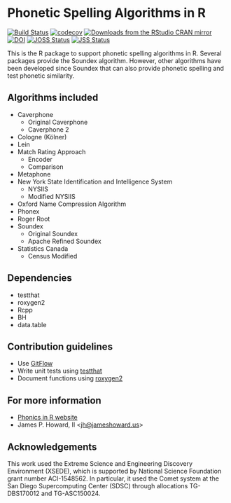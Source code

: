 # Phonetic Spelling Algorithms in R

[![Build Status](https://api.travis-ci.org/k3jph/phonics-in-r.svg?branch=master)](https://travis-ci.org/k3jph/phonics-in-r)
[![codecov](https://codecov.io/gh/k3jph/phonics-in-r/branch/master/graph/badge.svg)](https://codecov.io/gh/k3jph/phonics-in-r)
[![Downloads from the RStudio CRAN mirror](https://cranlogs.r-pkg.org/badges/phonics)](https://cran.r-project.org/package=phonics)
[![DOI](https://img.shields.io/badge/DOI-10.5281%2Fzenodo.1041982-blue.svg)](https://dx.doi.org/10.5281/zenodo.1041982)
[![JOSS Status](http://joss.theoj.org/papers/13e41c9bd376fe2fc948f8af10b138b6/status.svg)](https://joss.theoj.org/papers/10.21105/joss.00480)
[![JSS Status](https://img.shields.io/badge/JSS-10.18637%2Fjss.v095.i08-yellow.svg)](https://joss.theoj.org/papers/10.21105/joss.00480)

This is the R package to support phonetic spelling algorithms in R.
Several packages provide the Soundex algorithm.  However, other
algorithms have been developed since Soundex that can also provide
phonetic spelling and test phonetic similarity.

## Algorithms included

* Caverphone
  * Original Caverphone
  * Caverphone 2
* Cologne (Kölner)
* Lein
* Match Rating Approach
  * Encoder
  * Comparison
* Metaphone
* New York State Identification and Intelligence System
  * NYSIIS
  * Modified NYSIIS
* Oxford Name Compression Algorithm
* Phonex
* Roger Root
* Soundex
  * Original Soundex
  * Apache Refined Soundex
* Statistics Canada
  * Census Modified

## Dependencies

* testthat
* roxygen2
* Rcpp
* BH
* data.table

## Contribution guidelines

* Use [GitFlow](https://nvie.com/posts/a-successful-git-branching-model/)
* Write unit tests using [testthat](https://github.com/hadley/testthat)
* Document functions using [roxygen2](https://github.com/yihui/roxygen2)

## For more information

* [Phonics in R website](https://jameshoward.us/phonics-in-r/)
* James P. Howard, II <<jh@jameshoward.us>>

## Acknowledgements

This work used the Extreme Science and Engineering Discovery Environment
(XSEDE), which is supported by National Science Foundation grant number
ACI-1548562. In particular, it used the Comet system at the San Diego
Supercomputing Center (SDSC) through allocations TG-DBS170012 and
TG-ASC150024.

